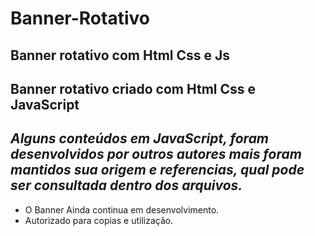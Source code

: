 # Banner-Rotativo
 Banner  rotativo com Html Css e Js
---
Banner rotativo criado com Html Css e JavaScript 
---
*Alguns conteúdos em JavaScript, foram desenvolvidos por outros autores mais foram mantidos sua origem e referencias, qual pode ser consultada dentro dos arquivos.*
---
* O Banner Ainda continua em desenvolvimento.  
* Autorizado para copias e utilização. 

